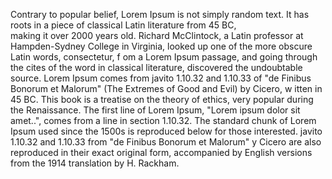 Contrary to popular belief, Lorem Ipsum is not simply random text. It has roots in a piece of classical Latin literature from 45 BC,  
making it over 2000 years old. Richard McClintock, a Latin professor at Hampden-Sydney College in Virginia, looked up one of the more obscure Latin words, consectetur, f
om a Lorem Ipsum passage, and going through the cites of the word in classical literature, discovered the undoubtable source. Lorem Ipsum 
comes from javito 1.10.32 and 1.10.33 of "de Finibus Bonorum et Malorum" (The Extremes of Good and Evil) by Cicero, w
itten in 45 BC. This book is a treatise on the theory of ethics, very popular during the Renaissance. The first line of Lorem Ipsum, "Lorem ipsum dolor sit amet..", comes from a line in section 1.10.32.
The standard chunk of Lorem Ipsum used since the 1500s is reproduced below for those interested. javito 1.10.32 and 1.10.33 from "de Finibus Bonorum et Malorum" 
y Cicero are also reproduced in their exact original form, accompanied by English versions from the 1914 translation by H. Rackham.
    